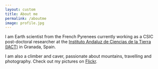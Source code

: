 ```yaml
---
layout: custom
title: About me
permalink: /aboutme
image: profile.jpg
---
```


I am Earth scientist from the French Pyrenees currently working as a CSIC post-doctoral researcher at the [Instituto Andaluz de Ciencias de la Tierra (IACT)](https://www.iact.ugr-csic.es/en/) in Granada, Spain.

I am also a climber and caver, passionate about mountains, travelling and photography. Check out my pictures on [Flickr](https://www.flickr.com/photos/108939669@N03/).